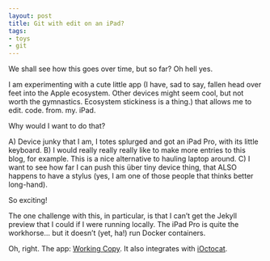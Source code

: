 ```yaml
---
layout: post
title: Git with edit on an iPad?
tags:
- toys
- git
---
```

We shall see how this goes over time, but so far? Oh hell yes.

I am experimenting with a cute little app (I have, sad to say, fallen head over feet into the Apple ecosystem. Other devices might seem cool, but not worth the gymnastics. Ecosystem stickiness is a thing.) that allows me to edit. code. from. my. iPad. 

Why would I want to do that?

A) Device junky that I am, I totes splurged and got an iPad Pro, with its little keyboard.
B) I would really really really like to make more entries to this blog, for example. This is a nice alternative to hauling laptop around.
C) I want to see how far I can push this über tiny device thing, that ALSO happens to have a stylus (yes, I am one of those people that thinks better long-hand).

So exciting! 

The one challenge with this, in particular, is that I can’t get the Jekyll preview that I could if I were running locally. The iPad Pro is quite the workhorse... but it doesn’t (yet, ha!) run Docker containers.

Oh, right. The app: [Working Copy](https://workingcopyapp.com). It also integrates with [iOctocat](https://ioctocat.com).

